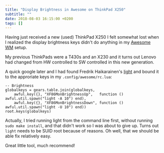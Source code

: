 ```yaml
---
title: "Display Brightness in Awesome on ThinkPad X250"
subtitle: ""
date: 2018-08-03 16:15:00 +0200
tags: []
---
```


Having just received a new (used) ThinkPad X250 I felt somewhat lost
when I realized the display brightness keys didn't do anything in my 
[Awesome WM][] setup.

<!--more-->

My previous ThinkPads were a T430s and an X230 and it turns out Lenovo
had changed from HW controlled to SW controlled in this new generation.

A quick google later and I had found Fredrik Haikarainen's [light][]
and bound it to the approriate keys in my `.config/awesome/rc.lua`:

    -- Brightness
    globalkeys = gears.table.join(globalkeys,
    	awful.key({}, "XF86MonBrightnessUp",   function () awful.util.spawn("light -A 10") end),
    	awful.key({}, "XF86MonBrightnessDown", function () awful.util.spawn("light -U 10") end))
    root.keys(globalkeys)

Actually, I tried running light from the command line first, without
running `sudo make install`, and that didn't work so I was about to give
up.  Turns out `light` needs to be SUID root because of reasons.  Oh well,
that we should be able fix relatively easy.

Great little tool, much recommend!

[light]: https://github.com/haikarainen/light
[Awesome WM]: https://awesomewm.org
